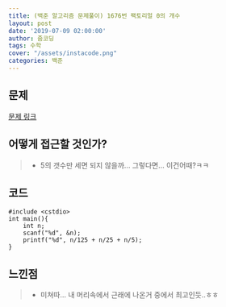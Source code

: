 ```yaml
---
title: (백준 알고리즘 문제풀이) 1676번 팩토리얼 0의 개수
layout: post
date: '2019-07-09 02:00:00'
author: 줌코딩
tags: 수학
cover: "/assets/instacode.png"
categories: 백준
---
```


## 문제

[문제 링크](https://www.acmicpc.net/problem/1676)

## 어떻게 접근할 것인가?

>* 5의 갯수만 세면 되지 않을까... 그렇다면... 이건어때?ㅋㅋ

## 코드

    #include <cstdio>
    int main(){
        int n;
        scanf("%d", &n);
        printf("%d", n/125 + n/25 + n/5);
    }


## 느낀점

>* 미쳐따... 내 머리속에서 근래에 나온거 중에서 최고인듯..ㅎㅎ